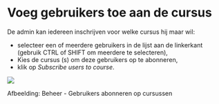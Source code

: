 # Voeg gebruikers toe aan de cursus

De admin kan iedereen inschrijven voor welke cursus hij maar wil:

- selecteer een of meerdere gebruikers in de lijst aan de linkerkant (gebruik CTRL of SHIFT om meerdere te selecteren),
- Kies de cursus (s) om deze gebruikers op te abonneren,
- klik op *Subscribe users to course*.

![](../../.gitbook/assets/coursinscrire_-utilisateurs.png)
 
 
Afbeelding: Beheer - Gebruikers abonneren op cursussen
